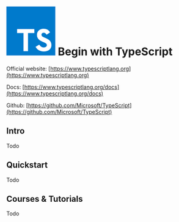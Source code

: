 # ![TypeScript](https://raw.githubusercontent.com/asankasri/begin-with-it-alpha/master/icons/typescript_128x128.png "TypeScript") Begin with TypeScript

Official website: [https://www.typescriptlang.org](https://www.typescriptlang.org)

Docs: [https://www.typescriptlang.org/docs](https://www.typescriptlang.org/docs)

Github: [https://github.com/Microsoft/TypeScript](https://github.com/Microsoft/TypeScript)

## Intro

Todo

## Quickstart

Todo

## Courses & Tutorials

Todo

